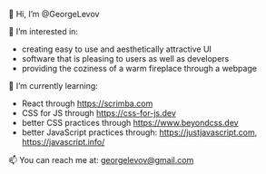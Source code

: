 👋 Hi, I’m @GeorgeLevov

👀 I’m interested in:
  - creating easy to use and aesthetically attractive UI
  - software that is pleasing to users as well as developers
  - providing the coziness of a warm fireplace through a webpage

🌱 I’m currently learning:
  - React through https://scrimba.com
  - CSS for JS through https://css-for-js.dev
  - better CSS practices through https://www.beyondcss.dev 
  - better JavaScript practices through: https://justjavascript.com, https://javascript.info/

📫 You can reach me at: georgelevov@gmail.com

<!---
GeorgeLevov/GeorgeLevov is a ✨ special ✨ repository because its `README.md` (this file) appears on your GitHub profile.
You can click the Preview link to take a look at your changes.
--->
